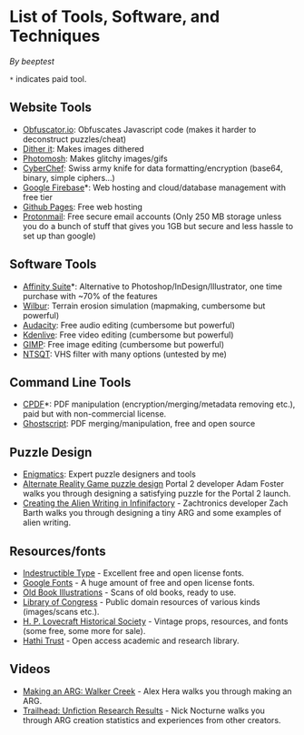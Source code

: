 # List of Tools, Software, and Techniques
*By beeptest*

`*` indicates paid tool.

## Website Tools
- [Obfuscator.io](https://obfuscator.io/): Obfuscates Javascript code (makes it harder to deconstruct puzzles/cheat)
- [Dither it](https://ditherit.com/): Makes images dithered
- [Photomosh](https://photomosh.com/): Makes glitchy images/gifs
- [CyberChef](https://gchq.github.io/CyberChef/): Swiss army knife for data formatting/encryption (base64, binary, simple ciphers...)
- [Google Firebase](https://firebase.google.com/)*: Web hosting and cloud/database management with free tier
- [Github Pages](https://pages.github.com/): Free web hosting
- [Protonmail](https://proton.me/): Free secure email accounts (Only 250 MB storage unless you do a bunch of stuff that gives you 1GB but secure and less hassle to set up than google)

## Software Tools
- [Affinity Suite](https://affinity.serif.com/)*: Alternative to Photoshop/InDesign/Illustrator, one time purchase with ~70% of the features
- [Wilbur](http://www.fracterra.com/wilbur.html): Terrain erosion simulation (mapmaking, cumbersome but powerful)
- [Audacity](https://www.audacityteam.org/): Free audio editing (cumbersome but powerful)
- [Kdenlive](https://kdenlive.org/): Free video editing (cumbersome but powerful)
- [GIMP](http://www.gimp.org/): Free image editing (cumbersome but powerful)
- [NTSQT](https://github.com/JargeZ/ntscqt): VHS filter with many options (untested by me)

## Command Line Tools
- [CPDF](https://community.coherentpdf.com/)*: PDF manipulation (encryption/merging/metadata removing etc.), paid but with non-commercial license.
- [Ghostscript](https://www.ghostscript.com/): PDF merging/manipulation, free and open source

## Puzzle Design
- [Enigmatics](https://enigmatics.org/): Expert puzzle designers and tools
- [Alternate Reality Game puzzle design](https://www.gamedeveloper.com/design/alternate-reality-game-puzzle-design) Portal 2 developer Adam Foster walks you through designing a satisfying puzzle for the Portal 2 launch.
- [Creating the Alien Writing in Infinifactory](https://www.trashworldnews.com/alien-writing/) - Zachtronics developer Zach Barth walks you through designing a tiny ARG and some examples of alien writing.

## Resources/fonts
- [Indestructible Type](https://indestructibletype.com/Home.html) - Excellent free and open license fonts.
- [Google Fonts](https://fonts.google.com/) - A huge amount of free and open license fonts.
- [Old Book Illustrations](https://www.oldbookillustrations.com/) - Scans of old books, ready to use.
- [Library of Congress](https://www.loc.gov/) - Public domain resources of various kinds (images/scans etc.).
- [H. P. Lovecraft Historical Society](https://www.hplhs.org/resources.php) - Vintage props, resources, and fonts (some free, some more for sale).
- [Hathi Trust](https://www.hathitrust.org/) - Open access academic and research library.

## Videos
- [Making an ARG: Walker Creek](https://www.youtube.com/watch?v=2bDAUXlJmRo) - Alex Hera walks you through making an ARG.
- [Trailhead: Unfiction Research Results](https://www.youtube.com/watch?v=lD_lR7NS-rU) - Nick Nocturne walks you through ARG creation statistics and experiences from other creators.